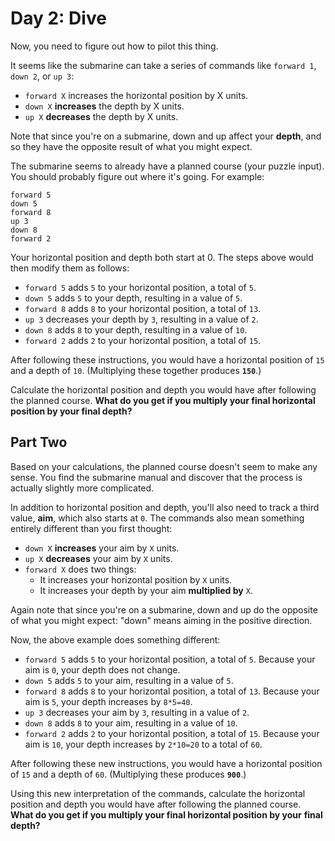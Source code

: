 # Day 2: Dive

Now, you need to figure out how to pilot this thing.

It seems like the submarine can take a series of commands like `forward 1`,
`down 2`, or `up 3`:

- `forward X` increases the horizontal position by X units.
- `down X` **increases** the depth by X units.
- `up X` **decreases** the depth by X units.

Note that since you're on a submarine, down and up affect your **depth**, and so
they have the opposite result of what you might expect.

The submarine seems to already have a planned course (your puzzle input). You
should probably figure out where it's going. For example:

```text
forward 5
down 5
forward 8
up 3
down 8
forward 2
```

Your horizontal position and depth both start at 0. The steps above would then
modify them as follows:

- `forward 5` adds `5` to your horizontal position, a total of `5`.
- `down 5` adds `5` to your depth, resulting in a value of `5`.
- `forward 8` adds `8` to your horizontal position, a total of `13`.
- `up 3` decreases your depth by `3`, resulting in a value of `2`.
- `down 8` adds `8` to your depth, resulting in a value of `10`.
- `forward 2` adds `2` to your horizontal position, a total of `15`.

After following these instructions, you would have a horizontal position of `15`
and a depth of `10`. (Multiplying these together produces **`150`**.)

Calculate the horizontal position and depth you would have after following the
planned course. **What do you get if you multiply your final horizontal**
**position by your final depth?**

## Part Two

Based on your calculations, the planned course doesn't seem to make any sense.
You find the submarine manual and discover that the process is actually slightly
more complicated.

In addition to horizontal position and depth, you'll also need to track a third
value, **aim**, which also starts at `0`. The commands also mean something
entirely different than you first thought:

- `down X` **increases** your aim by `X` units.
- `up X` **decreases** your aim by `X` units.
- `forward X` does two things:
    - It increases your horizontal position by `X` units.
    - It increases your depth by your aim **multiplied by** `X`.

Again note that since you're on a submarine, down and up do the opposite of what
you might expect: "down" means aiming in the positive direction.

Now, the above example does something different:

- `forward 5` adds `5` to your horizontal position, a total of `5`. Because your
  aim is `0`, your depth does not change.
- `down 5` adds `5` to your aim, resulting in a value of `5`.
- `forward 8` adds `8` to your horizontal position, a total of `13`. Because
  your aim is `5`, your depth increases by `8*5=40`.
- `up 3` decreases your aim by `3`, resulting in a value of `2`.
- `down 8` adds `8` to your aim, resulting in a value of `10`.
- `forward 2` adds `2` to your horizontal position, a total of `15`. Because
  your aim is `10`, your depth increases by `2*10=20` to a total of `60`.

After following these new instructions, you would have a horizontal position of
`15` and a depth of `60`. (Multiplying these produces **`900`**.)

Using this new interpretation of the commands, calculate the horizontal position
and depth you would have after following the planned course.
**What do you get if you multiply your final horizontal position by your**
**final depth?**
